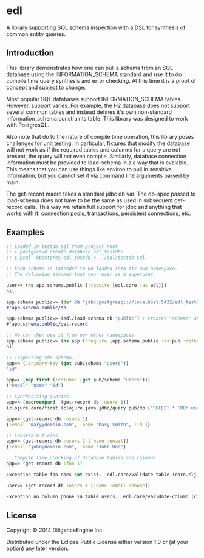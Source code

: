 # edl

A library supporting SQL schema inspection with a DSL for synthesis of common entity queries.

## Introduction

This library demonstrates how one can pull a schema from an SQL database using the
INFORMATION_SCHEMA standard and use it to do compile time query synthesis and error checking.
At this time it is a proof of concept and subject to change.

Most popular SQL databases support INFORMATION_SCHEMA tables. However, support varies. For
example, the H2 database does not support several common tables and instead defines it's
own non-standard information_schema.constraints table. This library was designed to work
with PostgresQL.

Also note that do to the nature of compile time operation, this library poses challenges
for unit testing. In particular, fixtures that modify the database will not work as if
the required tables and columns for a query are not present, the query will not even
compile. Similarly, database connection information must be provided to load-schema in a
a way that is evalable. This means that you can use things like environ to pull in
sensitive information, but you cannot set it via command line arguments parsed by main.

The get-record macro takes a standard jdbc db var. The db-spec passed to load-schema
does not have to be the same as used in subsequent get-record calls. This way we retain
full support for jdbc and anything that works with it: connection pools, transactions,
persistent connections, etc.

## Examples

```clojure
;; Loaded in testdb.sql from project root
;; > postgres=# create database edl_testdb;
;; $ psql -Upostgres edl_testdb < ../edl/testdb.sql

;; Each schema is intended to be loaded into its own namespace.
;; The following assumes that your user is a superuser.

user=> (ns app.schema.public (:require [edl.core :as edl]))
nil

app.schema.public=> (def db "jdbc:postgresql://localhost:5432/edl_testdb")
#'app.schema.public/db

app.schema.public=> (edl/load-schema db "public") ; creates "schema" and "get-record" in current namespace
#'app.schema.public/get-record

;; We can then use it from our other namespaces.
app.schema.public=> (ns app (:require [app.schema.public :as pub :refer [get-record db]]))
nil

;; Inspecting the schema.
app=> (:primary-key (get pub/schema "users"))
"id"

app=> (map first (:columns (get pub/schema "users")))
("email" "name" "id")

;; Synthesizing queries.
app=> (macroexpand '(get-record db :users 1))
(clojure.core/first (clojure.java.jdbc/query pub/db ["SELECT * FROM users WHERE id = ?" 1]))

app=> (get-record db :users 1)
{:email "mary@domain.com", :name "Mary Smith", :id 1}

;; Constrain fields.
app=> (get-record db :users 2 [:name :email])
{:email "john@domain.com", :name "John Doe"}

;; Compile time checking of database tables and columns.
app=> (get-record db :foo 1)

Exception table foo does not exist.  edl.core/validate-table (core.clj:10)

user=> (get-record db :users 1 [:name :email :phone])

Exception no column phone in table users.  edl.core/validate-column (core.clj:15)
```

## License

Copyright © 2014 DiligenceEngine Inc.

Distributed under the Eclipse Public License either version 1.0 or (at
your option) any later version.
